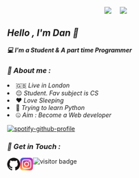 <!-- Github README -->


<p align="center"><a href="https://github.com/Danny-05">
<img height="165" src="https://github-readme-stats.vercel.app/api?username=Danny-05&show_icons=true&include_all_commits=true&theme=react&cache_seconds=3200&hide_border=true" /></a>
&nbsp;&nbsp;&nbsp;
<a href="https://github.com/Danny-05"><img src="https://github-readme-stats.vercel.app/api/top-langs/?username=Danny-05&layout=compact&theme=react&hide_border=true" />
</a></p>
<h2 align="center">
<h2><b><i>Hello , I'm  Dan 👋</i></b></h2>
<b><i>💻 I'm a Student & A part time Programmer</i></b>

<h3><b><i>🤠 About me :</i></b></h3>
<li> 🇬🇧 <i>Live in London</i></li>

<li> 😐 <i>Student. Fav subject is CS</i></li>
<li> ❤️ <i>Love Sleeping</i></li>

<li> 🐍 <i>Trying to learn Python</i></li>
<li> 🤐 <i>Aim : Become a Web developer</i></li>

  [![spotify-github-profile](https://spotify-github-profile.vercel.app/api/view?uid=ahmeddanial&cover_image=true&theme=novatorem)](https://github.com/kittinan/spotify-github-profile)





<h3><b><i>📡 Get in Touch :</i></b></h3>
<a href="https://github.com/Danny-05"><img align="left" title="Github" alt="Github" width="30px" src="github.png" /></a>
<a href="https://www.instagram.com/unofficialdxnny"><img align="left" title="Instagram" alt="Instagram" width="30px" src="instagram.png" /></a>

  

  
<img src="https://camo.githubusercontent.com/34aea540bf3f192f46350026cc46d9bbe5dd324861f03815f3a25cfe9627bd10/68747470733a2f2f76697369746f722d62616467652e676c697463682e6d652f62616467653f706167655f69643d6d6174796f39312e6d6174796f3931" alt="visitor badge" data-canonical-src="https://visitor-badge.glitch.me/badge?page_id=Danny-05" style="max-width: 100%;">
